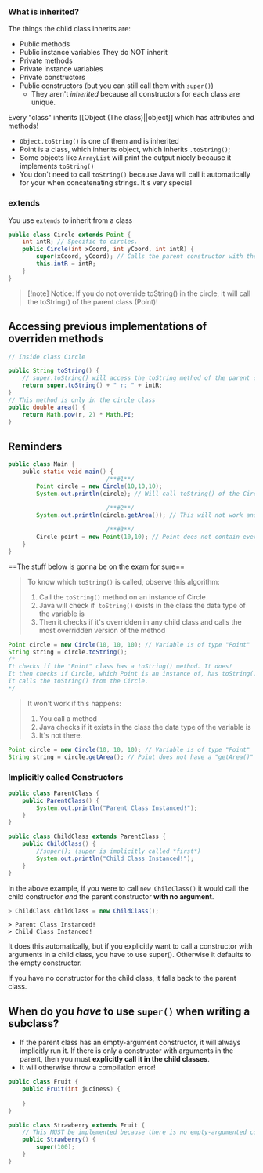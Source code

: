 ### What is inherited?
The things the child class inherits are:
- Public methods
- Public instance variables
They do NOT inherit 
- Private methods
- Private instance variables
- Private constructors 
- Public constructors (but you can still call them with `super()`)
	- They aren't *inherited* because all constructors for each class are unique. 

Every "class" inherits [[Object (The class)||object]] which has attributes and methods!
- `Object.toString()` is one of them and is inherited
- Point is a class, which inherits object, which inherits `.toString()`;
- Some objects like `ArrayList` will print the output nicely because it implements `toString()`
- You don't need to call `toString()` because Java will call it automatically for your when concatenating strings. It's very special
### extends
You use `extends` to inherit from a class
```java
public class Circle extends Point {
	int intR; // Specific to circles.
	public Circle(int xCoord, int yCoord, int intR) {
		super(xCoord, yCoord); // Calls the parent constructor with the same signature (in this case the Point(int, int) constructor)
		this.intR = intR;
	}
}
```
>[!note] Notice: If you do not override toString() in the circle, it will call the toString() of the parent class (Point)!

## Accessing previous implementations of overriden methods
```java
// Inside class Circle

public String toString() {
	// super.toString() will access the toString method of the parent class
	return super.toString() + " r: " + intR;
}
// This method is only in the circle class
public double area() {
	return Math.pow(r, 2) * Math.PI;
}

```

## Reminders
```java
public class Main {
	publc static void main() {
							/**#1**/
		Point circle = new Circle(10,10,10);
		System.out.println(circle); // Will call toString() of the Circle class because it's part of the point class.
		
							/**#2**/
		System.out.println(circle.getArea()); // This will not work and throws a syntax error because "point" does not contain a getArea() methhod

							/**#3**/
		Circle point = new Point(10,10); // Point does not contain everything a circle does, therefore this is illegal.
	}
}
```

==The stuff below is gonna be on the exam for sure==

>To know which `toString()` is called, observe this algorithm:
> 1. Call the `toString()` method on an instance of Circle
> 2. Java will check if` toString()` exists in the class the data type of the variable is
> 3. Then it checks if it's overridden in any child class and calls the most overridden version of the method
```java
Point circle = new Circle(10, 10, 10); // Variable is of type "Point"
String string = circle.toString(); 
/*
It checks if the "Point" class has a toString() method. It does!
It then checks if Circle, which Point is an instance of, has toString(). It does!
It calls the toString() from the Circle.
*/
```

>It won't work if this happens:
>1. You call a method 
>2. Java checks if it exists in the class the data type of the variable is
>3. It's not there.
```java
Point circle = new Circle(10, 10, 10); // Variable is of type "Point"
String string = circle.getArea(); // Point does not have a "getArea()" method, so there is a problem 
```
### Implicitly called Constructors
```java
public class ParentClass {
	public ParentClass() {
		System.out.println("Parent Class Instanced!");
	}
}

public class ChildClass extends ParentClass {
	public ChildClass() {
		//super(); (super is implicitly called *first*)
		System.out.println("Child Class Instanced!");
	}
}
```
In the above example, if you were to call `new ChildClass()` it would call the child constructor *and* the parent constructor **with no argument**.
```java 
> ChildClass childClass = new ChildClass();
```
```
> Parent Class Instanced!
> Child Class Instanced!
```

It does this automatically, but if you explicitly want to call a constructor with arguments in a child class, you have to use super(). Otherwise it defaults to the empty constructor.

If you have no constructor for the child class, it falls back to the parent class.

## When do you *have* to use `super()` when writing a subclass?
- If the parent class has an empty-argument constructor, it will always implicitly run it. If there is only a constructor with arguments in the parent, then you must **explicitly call it in the child classes**.
- It will otherwise throw a compilation error!

```java
public class Fruit {
	public Fruit(int juciness) {
	
	}
}

public class Strawberry extends Fruit {
	// This MUST be implemented because there is no empty-argumented constructor. You MUST include a super() call.
	public Strawberry() {
		super(100);
	}
}
```